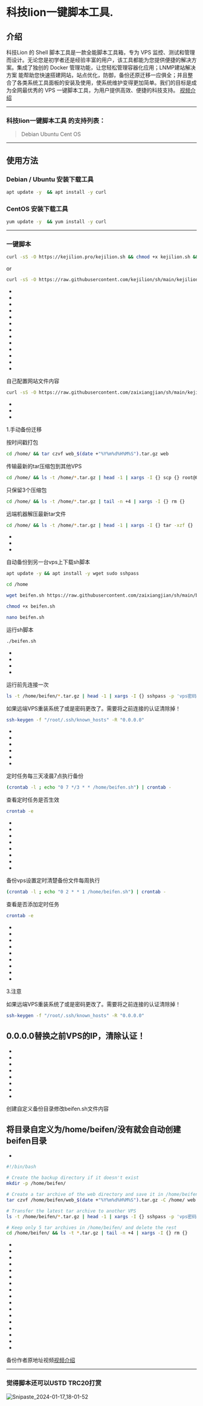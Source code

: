 # 科技lion一键脚本工具.

## 介绍
科技Lion 的 Shell 脚本工具是一款全能脚本工具箱，专为 VPS 监控、测试和管理而设计。无论您是初学者还是经验丰富的用户，该工具都能为您提供便捷的解决方案。集成了独创的 Docker 管理功能，让您轻松管理容器化应用；LNMP建站解决方案 能帮助您快速搭建网站，站点优化，防御，备份还原迁移一应俱全；并且整合了各类系统工具面板的安装及使用，使系统维护变得更加简单。我们的目标是成为全网最优秀的 VPS 一键脚本工具，为用户提供高效、便捷的科技支持。
[视频介绍](https://www.youtube.com/watch?v=0o7oH3Dit70&t=211s)
***

### 科技lion一键脚本工具 的支持列表：
>Debian
>Ubuntu
>Cent OS
***

## 使用方法
### Debian / Ubuntu 安装下载工具
```bash
apt update -y  && apt install -y curl
```
### CentOS 安装下载工具
```bash
yum update -y  && yum install -y curl
```
***
### 一键脚本
```bash
curl -sS -O https://kejilion.pro/kejilion.sh && chmod +x kejilion.sh && ./kejilion.sh
```
or
```bash
curl -sS -O https://raw.githubusercontent.com/kejilion/sh/main/kejilion.sh && chmod +x kejilion.sh && ./kejilion.sh
```
-
-
-
-
-
-
-
-
-
-
-
-
-
自己配置网站文件内容
```bash
curl -sS -O https://raw.githubusercontent.com/zaixiangjian/sh/main/kejilion.sh && chmod +x kejilion.sh && ./kejilion.sh
```

-
-
-
1.手动备份迁移

按时间戳打包
```bash
cd /home/ && tar czvf web_$(date +"%Y%m%d%H%M%S").tar.gz web
```

传输最新的tar压缩包到其他VPS
```bash
cd /home/ && ls -t /home/*.tar.gz | head -1 | xargs -I {} scp {} root@0.0.0.0:/home/
```


只保留3个压缩包
```bash
cd /home/ && ls -t /home/*.tar.gz | tail -n +4 | xargs -I {} rm {}
```


远端机器解压最新tar文件
```bash
cd /home/ && ls -t /home/*.tar.gz | head -1 | xargs -I {} tar -xzf {}
```
-
-
-

自动备份到另一台vps上下载sh脚本
```bash
apt update -y && apt install -y wget sudo sshpass
```
```bash
cd /home
```
```bash
wget beifen.sh https://raw.githubusercontent.com/zaixiangjian/sh/main/beifen.sh
```
```bash
chmod +x beifen.sh
```
```bash
nano beifen.sh
```



运行sh脚本
```bash
./beifen.sh
```
-
-
-
-
运行前先连接一次
```bash
ls -t /home/beifen/*.tar.gz | head -1 | xargs -I {} sshpass -p 'vps密码' scp -o StrictHostKeyChecking=no -P 22 {} root@vpsip:/home/
```
如果远端VPS重装系统了或是密码更改了。需要将之前连接的认证清除掉！
```bash
ssh-keygen -f "/root/.ssh/known_hosts" -R "0.0.0.0"  
```
-
-
-
-
-
-
定时任务每三天凌晨7点执行备份
```bash
(crontab -l ; echo "0 7 */3 * * /home/beifen.sh") | crontab -
```
查看定时任务是否生效
```bash
crontab -e
```
-
-
-
-
-
-
-
-
备份vps设置定时清楚备份文件每周执行
```bash
(crontab -l ; echo "0 2 * * 1 /home/beifen.sh") | crontab -
```
查看是否添加定时任务
```bash
crontab -e
```
-
-
-
-
-
-
-
-
-
3.注意

如果远端VPS重装系统了或是密码更改了。需要将之前连接的认证清除掉！
```bash
ssh-keygen -f "/root/.ssh/known_hosts" -R "0.0.0.0"  
```
0.0.0.0替换之前VPS的IP，清除认证！
-
-
-
-
-
-
-
-
-
创建自定义备份目录修改beifen.sh文件内容

将目录自定义为/home/beifen/没有就会自动创建beifen目录
-
-
```bash
#!/bin/bash

# Create the backup directory if it doesn't exist
mkdir -p /home/beifen/

# Create a tar archive of the web directory and save it in /home/beifen/
tar czvf /home/beifen/web_$(date +"%Y%m%d%H%M%S").tar.gz -C /home/ web

# Transfer the latest tar archive to another VPS
ls -t /home/beifen/*.tar.gz | head -1 | xargs -I {} sshpass -p 'vps密码' scp -o StrictHostKeyChecking=no -P 22 {} root@vpsip:/home/

# Keep only 5 tar archives in /home/beifen/ and delete the rest
cd /home/beifen/ && ls -t *.tar.gz | tail -n +4 | xargs -I {} rm {}
```
-
-
-
-
-
-
-
-
-
-
-
-
-
-
-
-
-
备份作者原地址视频[视频介绍](https://www.youtube.com/watch?v=0CkomEpfbhk)

***
### 觉得脚本还可以USTD TRC20打赏
![Snipaste_2024-01-17_18-01-52](https://github.com/kejilion/sh/assets/131984541/98cf2762-1bfb-4c33-af10-af0eda29fc20)

